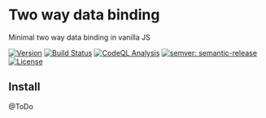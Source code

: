 # Two way data binding

Minimal two way data binding in vanilla JS

[![Version](https://img.shields.io/npm/v/two-way-data-binding.svg)](https://npmjs.org/package/two-way-data-binding)
[![Build Status](https://github.com/quicoto/two-way-data-binding/workflows/CI/badge.svg?branch=main)](https://github.com/quicoto/two-way-data-binding/actions)
[![CodeQL Analysis](https://github.com/quicoto/two-way-data-binding/workflows/CodeQL/badge.svg?branch=main)](https://github.com/quicoto/two-way-data-binding/actions)
[![semver: semantic-release](https://img.shields.io/badge/semver-semantic--release-blue.svg)](https://github.com/semantic-release/semantic-release)
[![License](https://img.shields.io/badge/License-MIT-blue.svg)](https://opensource.org/licenses/MIT)

## Install

@ToDo